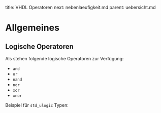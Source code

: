 title: VHDL Operatoren
next: nebenlaeufigkeit.md
parent: uebersicht.md

# Allgemeines
## Logische Operatoren
Als stehen folgende logische Operatoren zur Verfügung:

* `and`
* `or`
* `nand`
* `nor`
* `xor`
* `xnor`

Beispiel für `std_ulogic` Typen:
